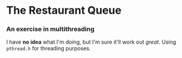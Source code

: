 # The Restaurant Queue
### An exercise in multithreading

I have **no idea** what I'm doing, but I'm sure it'll work out *great*. 
Using `pthread.h` for threading purposes.

